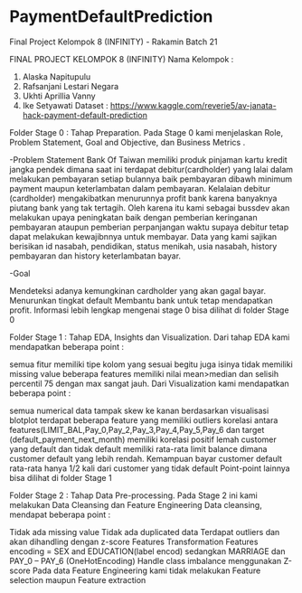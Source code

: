 # PaymentDefaultPrediction
Final Project Kelompok 8 (INFINITY) - Rakamin Batch 21

FINAL PROJECT KELOMPOK 8 (INFINITY)
Nama Kelompok :

1. Alaska Napitupulu
2. Rafsanjani Lestari Negara
3. Ukhti Aprillia Vanny
4. Ike Setyawati
Dataset : https://www.kaggle.com/reverie5/av-janata-hack-payment-default-prediction

Folder Stage 0 :
Tahap Preparation. Pada Stage 0 kami menjelaskan Role, Problem Statement, Goal and Objective, dan Business Metrics .

-Problem Statement
Bank Of Taiwan memiliki produk pinjaman kartu kredit jangka pendek dimana saat ini terdapat debitur(cardholder) yang lalai dalam melakukan pembayaran setiap bulannya baik pembayaran dibawh minimum payment maupun keterlambatan dalam pembayaran. Kelalaian debitur (cardholder) mengakibatkan menurunnya profit bank karena banyaknya piutang bank yang tak tertagih. Oleh karena itu kami sebagai bussdev akan melakukan upaya peningkatan baik dengan pemberian keringanan pembayaran ataupun pemberian perpanjangan waktu supaya debitur tetap dapat melakukan kewajibnnya untuk membayar.
Data yang kami sajikan berisikan id nasabah, pendidikan, status menikah, usia nasabah, history pembayaran dan history keterlambatan bayar.

-Goal

Mendeteksi adanya kemungkinan cardholder yang akan gagal bayar.
Menurunkan tingkat default
Membantu bank untuk tetap mendapatkan profit.
Informasi lebih lengkap mengenai stage 0 bisa dilihat di folder Stage 0

Folder Stage 1 :
Tahap EDA, Insights dan Visualization.
Dari tahap EDA kami mendapatkan beberapa point :

semua fitur memiliki tipe kolom yang sesuai begitu juga isinya
tidak memiliki missing value
beberapa features memiliki nilai mean>median dan selisih percentil 75 dengan max sangat jauh.
Dari Visualization kami mendapatkan beberapa point :

semua numerical data tampak skew ke kanan
berdasarkan visualisasi blotplot terdapat beberapa feature yang memiliki outliers
korelasi antara features(LIMIT_BAL,Pay_0,Pay_2,Pay_3,Pay_4,Pay_5,Pay_6 dan target (default_payment_next_month) memiliki korelasi positif lemah
customer yang default dan tidak default memiliki rata-rata limit balance dimana customer default yang lebih rendah.
Kemampuan bayar customer default rata-rata hanya 1/2 kali dari customer yang tidak default
Point-point lainnya bisa dilihat di folder Stage 1

Folder Stage 2 :
Tahap Data Pre-processing. Pada Stage 2 ini kami melakukan Data Cleansing dan Feature Engineering
Data cleansing, mendapat beberapa point :

Tidak ada missing value
Tidak ada duplicated data
Terdapat outliers dan akan dihandling dengan z-score
Features Transformation
Features encoding = SEX and EDUCATION(label encod) sedangkan MARRIAGE dan PAY_0 – PAY_6 (OneHotEncoding)
Handle class imbalance menggunakan Z-score
Pada data Feature Engineering kami tidak melakukan Feature selection maupun Feature extraction

